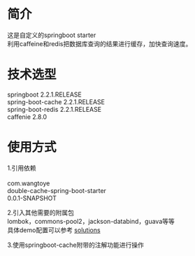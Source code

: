 # 简介
这是自定义的springboot starter  
利用caffeine和redis把数据库查询的结果进行缓存，加快查询速度。

# 技术选型
springboot 2.2.1.RELEASE  
spring-boot-cache 2.2.1.RELEASE  
spring-boot-redis 2.2.1.RELEASE  
caffenie 2.8.0  

# 使用方式
1.引用依赖  
<dependency>  
    <groupId>com.wangtoye</groupId>  
    <artifactId>double-cache-spring-boot-starter</artifactId>  
    <version>0.0.1-SNAPSHOT</version>  
</dependency>  
  
2.引入其他需要的附属包  
lombok，commons-pool2，jackson-databind，guava等等  
具体demo配置可以参考 [solutions](https://github.com/wangtoye/solutions)  
  
3.使用springboot-cache附带的注解功能进行操作  